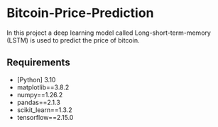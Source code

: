 # Bitcoin-Price-Prediction
In this project a deep learning model called Long-short-term-memory (LSTM) is used to predict the price of bitcoin.

## Requirements

* [Python] 3.10
* matplotlib==3.8.2
* numpy==1.26.2
* pandas==2.1.3
* scikit_learn==1.3.2
* tensorflow==2.15.0


